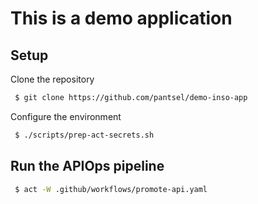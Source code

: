 # This is a demo application

## Setup

Clone the repository

```bash
 $ git clone https://github.com/pantsel/demo-inso-app
```

Configure the environment

```bash
 $ ./scripts/prep-act-secrets.sh  
```

## Run the APIOps pipeline

```bash
 $ act -W .github/workflows/promote-api.yaml
```